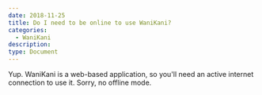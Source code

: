 ```yaml
---
date: 2018-11-25
title: Do I need to be online to use WaniKani?
categories:
  - WaniKani
description:
type: Document
---
```

Yup. WaniKani is a web-based application, so you'll need an active internet connection to use it. Sorry, no offline mode.
